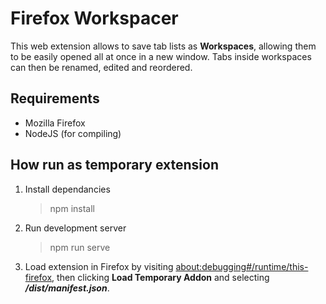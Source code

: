 # Firefox Workspacer
This web extension allows to save tab lists as **Workspaces**, allowing them to be easily opened all at once in a new window.
Tabs inside workspaces can then be renamed, edited and reordered.

## Requirements
 - Mozilla Firefox
 - NodeJS (for compiling)

## How run as temporary extension
1. Install dependancies
	> npm install
2. Run development server 
	> npm run serve
3. Load extension in Firefox by visiting [about:debugging#/runtime/this-firefox](about:debugging#/runtime/this-firefox), then clicking **Load Temporary Addon** and selecting ***/dist/manifest.json***.
